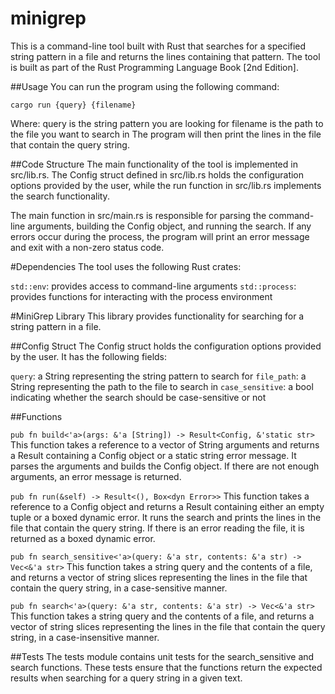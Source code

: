 # minigrep

This is a command-line tool built with Rust that searches for a specified string pattern in a file and returns the lines containing that pattern. The tool is built as part of the Rust Programming Language Book [2nd Edition].

##Usage
You can run the program using the following command:

``cargo run {query} {filename}``

Where:
query is the string pattern you are looking for
filename is the path to the file you want to search in
The program will then print the lines in the file that contain the query string.

##Code Structure
The main functionality of the tool is implemented in src/lib.rs. The Config struct defined in src/lib.rs holds the configuration options provided by the user, while the run function in src/lib.rs implements the search functionality.

The main function in src/main.rs is responsible for parsing the command-line arguments, building the Config object, and running the search. If any errors occur during the process, the program will print an error message and exit with a non-zero status code.

#Dependencies
The tool uses the following Rust crates:

`std::env`: provides access to command-line arguments
`std::process`: provides functions for interacting with the process environment

#MiniGrep Library
This library provides functionality for searching for a string pattern in a file.

##Config Struct
The Config struct holds the configuration options provided by the user. It has the following fields:

`query`: a String representing the string pattern to search for
`file_path`: a String representing the path to the file to search in
`case_sensitive`: a bool indicating whether the search should be case-sensitive or not

##Functions

``pub fn build<'a>(args: &'a [String]) -> Result<Config, &'static str>``
This function takes a reference to a vector of String arguments and returns a Result containing a Config object or a static string error message. It parses the arguments and builds the Config object. If there are not enough arguments, an error message is returned.

``pub fn run(&self) -> Result<(), Box<dyn Error>>``
This function takes a reference to a Config object and returns a Result containing either an empty tuple or a boxed dynamic error. It runs the search and prints the lines in the file that contain the query string. If there is an error reading the file, it is returned as a boxed dynamic error.

``pub fn search_sensitive<'a>(query: &'a str, contents: &'a str) -> Vec<&'a str>``
This function takes a string query and the contents of a file, and returns a vector of string slices representing the lines in the file that contain the query string, in a case-sensitive manner.

``pub fn search<'a>(query: &'a str, contents: &'a str) -> Vec<&'a str>``
This function takes a string query and the contents of a file, and returns a vector of string slices representing the lines in the file that contain the query string, in a case-insensitive manner.

##Tests
The tests module contains unit tests for the search_sensitive and search functions. These tests ensure that the functions return the expected results when searching for a query string in a given text.
